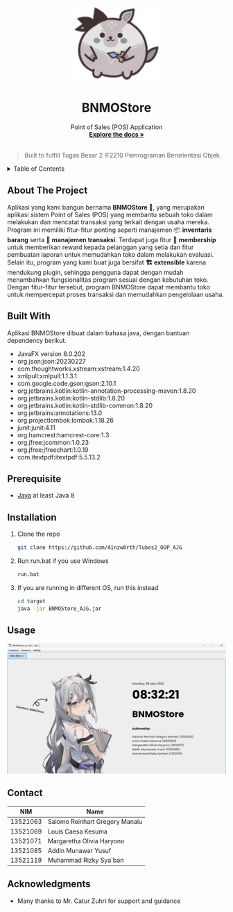 
<!-- PROJECT SHIELDS -->


<!-- PROJECT LOGO -->
<br />
<div align="center">
  <a href="https://github.com/othneildrew/Best-README-Template">
    <img src="doc/bazo.png" alt="Logo" width="200" height="175">
  </a>

  <h1 align="center">BNMOStore</h1>

  <p align="center">
    Point of Sales (POS) Application
    <br />
    <a href="https://github.com/Ainzw0rth/Tubes2_OOP_AJG"><strong>Explore the docs »</strong></a>
    <br />
    <br />
  </p>
</div>

> Built to fulfill Tugas Besar 2 IF2210 Pemrograman Berorientasi Objek

<!-- TABLE OF CONTENTS -->
<details>
  <summary>Table of Contents</summary>
  <ol>
    <li>
      <a href="#about-the-project">About The Project</a>
      <ul>
        <li><a href="#built-with">Built With</a></li>
      </ul>
    </li>
    <li>
      <a href="#getting-started">Getting Started</a>
      <ul>
        <li><a href="#prerequisites">Prerequisites</a></li>
        <li><a href="#installation">Installation</a></li>
      </ul>
    </li>
    <li><a href="#usage">Usage</a></li>
    <li><a href="#roadmap">Roadmap</a></li>
    <li><a href="#contributing">Contributing</a></li>
    <li><a href="#license">License</a></li>
    <li><a href="#contact">Contact</a></li>
    <li><a href="#acknowledgments">Acknowledgments</a></li>
  </ol>
</details>



<!-- ABOUT THE PROJECT -->
## About The Project


Aplikasi yang kami bangun bernama <strong>BNMOStore 🏪</strong>, yang merupakan aplikasi sistem Point of Sales (POS) yang membantu sebuah toko dalam melakukan dan mencatat transaksi yang terkait dengan usaha mereka. Program ini memiliki fitur-fitur penting seperti manajemen 📦 <strong>inventaris barang</strong> serta 📝 <strong>manajemen transaksi</strong>. Terdapat juga fitur 👥 <strong>membership</strong> untuk memberikan reward kepada pelanggan yang setia dan fitur pembuatan laporan untuk memudahkan toko dalam melakukan evaluasi. Selain itu, program yang kami buat juga bersifat <strong>🏗️ extensible</strong> karena mendukung plugin, sehingga pengguna dapat dengan mudah menambahkan fungsionalitas program sesuai dengan kebutuhan toko. Dengan fitur-fitur tersebut, program BNMOStore dapat membantu toko untuk mempercepat proses transaksi dan memudahkan pengelolaan usaha.


## Built With

Aplikasi BNMOStore dibuat dalam bahasa java, dengan bantuan dependency berikut.

* JavaFX version 8.0.202
* org.json:json:20230227
* com.thoughtworks.xstream:xstream:1.4.20
* xmlpull:xmlpull:1.1.3.1
* com.google.code.gson:gson:2.10.1
* org.jetbrains.kotlin:kotlin-annotation-processing-maven:1.8.20
* org.jetbrains.kotlin:kotlin-stdlib:1.8.20
* org.jetbrains.kotlin:kotlin-stdlib-common:1.8.20
* org.jetbrains:annotations:13.0
* org.projectlombok:lombok:1.18.26
* junit:junit:4.11
* org.hamcrest:hamcrest-core:1.3
* org.jfree:jcommon:1.0.23
* org.jfree:jfreechart:1.0.19
* com.itextpdf:itextpdf:5.5.13.2

<!-- GETTING STARTED -->
## Prerequisite
- [Java](https://www.java.com/en/) at least Java 8
## Installation
1. Clone the repo
   ```sh
   git clone https://github.com/Ainzw0rth/Tubes2_OOP_AJG
   ```
2. Run run.bat if you use Windows
   ```sh
   run.bat
   ```
3. If you are running in different OS, run this instead 
   ```sh
   cd target
   java -jar BNMOStore_AJG.jar
   ```

<!-- USAGE EXAMPLES -->
## Usage

![Main menu](https://github.com/Ainzw0rth/Tubes2_OOP_AJG/blob/master/doc/mainmenu.png)


<!-- CONTACT -->
## Contact

| NIM      | Name                   |
| -------- | ---------------------- |
| 13521063 | Salomo Reinhart Gregory Manalu |
| 13521069 | Louis Caesa Kesuma |
| 13521071 | Margaretha Olivia Haryono |
| 13521085 | Addin Munawar Yusuf |
| 13521119 | Muhammad Rizky Sya'ban |




<!-- ACKNOWLEDGMENTS -->
## Acknowledgments
- Many thanks to Mr. Catur Zuhri for support and guidance
